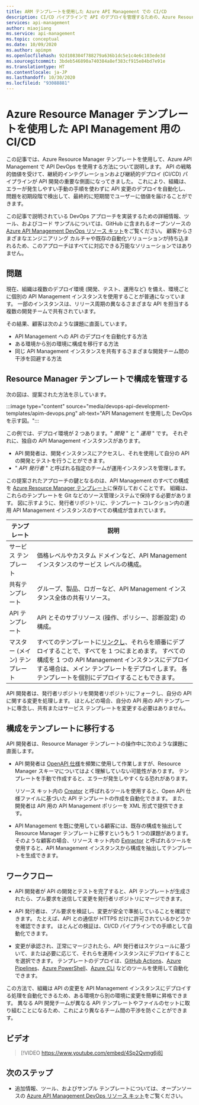 ```yaml
---
title: ARM テンプレートを使用した Azure API Management での CI/CD
description: CI/CD パイプラインで API のデプロイを管理するための、Azure Resource Manager テンプレートを使用した Azure API Management での API DevOps の概要
services: api-management
author: miaojiang
ms.service: api-management
ms.topic: conceptual
ms.date: 10/09/2020
ms.author: apimpm
ms.openlocfilehash: 92d108304f788279a636b1dc5e1c4e6c103ede3d
ms.sourcegitcommit: 3bdeb546890a740384a8ef383cf915e84bd7e91e
ms.translationtype: HT
ms.contentlocale: ja-JP
ms.lasthandoff: 10/30/2020
ms.locfileid: "93088881"
---
```

# <a name="cicd-for-api-management-using-azure-resource-manager-templates"></a>Azure Resource Manager テンプレートを使用した API Management 用の CI/CD

この記事では、Azure Resource Manager テンプレートを使用して、Azure API Management で API DevOps を使用する方法について説明します。 API の戦略的価値を受けて、継続的インテグレーションおよび継続的デプロイ (CI/CD) パイプラインが API 開発の重要な側面になってきました。 これにより、組織は、エラーが発生しやすい手動の手順を使わずに API 変更のデプロイを自動化し、問題を初期段階で検出して、最終的に短期間でユーザーに価値を届けることができます。 

この記事で説明されている DevOps アプローチを実装するための詳細情報、ツール、およびコード サンプルについては、GitHub に含まれるオープンソースの [Azure API Management DevOps リソース キット](https://github.com/Azure/azure-api-management-devops-resource-kit)をご覧ください。 顧客からさまざまなエンジニアリング カルチャや既存の自動化ソリューションが持ち込まれるため、このアプローチはすべてに対応できる万能なソリューションではありません。

## <a name="the-problem"></a>問題

現在、組織は複数のデプロイ環境 (開発、テスト、運用など) を備え、環境ごとに個別の API Management インスタンスを使用することが普通になっています。 一部のインスタンスは、リリース周期の異なるさまざまな API を担当する複数の開発チームで共有されています。

その結果、顧客は次のような課題に直面しています。

* API Management への API のデプロイを自動化する方法
* ある環境から別の環境に構成を移行する方法
* 同じ API Management インスタンスを共有するさまざまな開発チーム間の干渉を回避する方法

## <a name="manage-configurations-in-resource-manager-templates"></a>Resource Manager テンプレートで構成を管理する

次の図は、提案された方法を示しています。 

:::image type="content" source="media/devops-api-development-templates/apim-devops.png" alt-text="API Management を使用した DevOps を示す図。":::

この例では、デプロイ環境が 2 つあります。" *開発* " と " *運用* " です。 それぞれに、独自の API Management インスタンスがあります。 

* API 開発者は、開発インスタンスにアクセスし、それを使用して自分の API の開発とテストを行うことができます。 
* " *API 発行者* " と呼ばれる指定のチームが運用インスタンスを管理します。

この提案されたアプローチの鍵となるのは、API Management のすべての構成を [Azure Resource Manager テンプレート](../azure-resource-manager/resource-group-authoring-templates.md)に保存しておくことです。 組織は、これらのテンプレートを Git などのソース管理システムで保持する必要があります。 図に示すように、発行者リポジトリに、テンプレート コレクション内の運用 API Management インスタンスのすべての構成が含まれています。

|テンプレート  |説明  |
|---------|---------|
|サービス テンプレート     | 価格レベルやカスタム ドメインなど、API Management インスタンスのサービス レベルの構成。         |
|共有テンプレート     |  グループ、製品、ロガーなど、API Management インスタンス全体の共有リソース。    |
|API テンプレート     |  API とそのサブリソース (操作、ポリシー、診断設定) の構成。        |
|マスター (メイン) テンプレート     |   すべてのテンプレートに[リンクし](../azure-resource-manager/resource-group-linked-templates.md)、それらを順番にデプロイすることで、すべてを 1 つにまとめます。 すべての構成を 1 つの API Management インスタンスにデプロイする場合は、メイン テンプレートをデプロイします。 各テンプレートを個別にデプロイすることもできます。       |

API 開発者は、発行者リポジトリを開発者リポジトリにフォークし、自分の API に関する変更を処理します。 ほとんどの場合、自分の API 用の API テンプレートに専念し、共有またはサービス テンプレートを変更する必要はありません。

## <a name="migrate-configurations-to-templates"></a>構成をテンプレートに移行する
API 開発者は、Resource Manager テンプレートの操作中に次のような課題に直面します。

* API 開発者は [OpenAPI 仕様](https://github.com/OAI/OpenAPI-Specification)を頻繁に使用して作業しますが、Resource Manager スキーマについてはよく理解していない可能性があります。 テンプレートを手動で作成すると、エラーが発生しやすくなる恐れがあります。 

   リソース キット内の [Creator](https://github.com/Azure/azure-api-management-devops-resource-kit/blob/master/src/APIM_ARMTemplate/README.md#Creator) と呼ばれるツールを使用すると、Open API 仕様ファイルに基づいた API テンプレートの作成を自動化できます。 また、開発者は API 用の API Management ポリシーを XML 形式で提供できます。 

* API Management を既に使用している顧客には、既存の構成を抽出して Resource Manager テンプレートに移すというもう 1 つの課題があります。 そのような顧客の場合、リソース キット内の [Extractor](https://github.com/Azure/azure-api-management-devops-resource-kit/blob/master/src/APIM_ARMTemplate/README.md#extractor) と呼ばれるツールを使用すると、API Management インスタンスから構成を抽出してテンプレートを生成できます。  

## <a name="workflow"></a>ワークフロー

* API 開発者が API の開発とテストを完了すると、API テンプレートが生成されたら、プル要求を送信して変更を発行者リポジトリにマージできます。 

* API 発行者は、プル要求を検証し、変更が安全で準拠していることを確認できます。 たとえば、API との通信が HTTPS だけに許可されているかどうかを確認できます。 ほとんどの検証は、CI/CD パイプラインでの手順として自動化できます。

* 変更が承認され、正常にマージされたら、API 発行者はスケジュールに基づいて、または必要に応じて、それらを運用インスタンスにデプロイすることを選択できます。 テンプレートのデプロイは、[GitHub Actions](https://github.com/Azure/apimanagement-devops-samples)、[Azure Pipelines](/azure/devops/pipelines)、[Azure PowerShell](../azure-resource-manager/templates/deploy-powershell.md)、[Azure CLI](../azure-resource-manager/templates/deploy-cli.md) などのツールを使用して自動化できます。


この方法で、組織は API の変更を API Management インスタンスにデプロイする処理を自動化できるため、ある環境から別の環境に変更を簡単に昇格できます。 異なる API 開発チームが異なる API テンプレートやファイルのセットに取り組むことになるため、これにより異なるチーム間の干渉を防ぐことができます。

## <a name="video"></a>ビデオ

> [!VIDEO https://www.youtube.com/embed/4Sp2Qvmg6j8]

## <a name="next-steps"></a>次のステップ

- 追加情報、ツール、およびサンプル テンプレートについては、オープンソースの [Azure API Management DevOps リソース キット](https://github.com/Azure/azure-api-management-devops-resource-kit)をご覧ください。